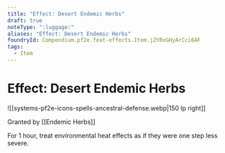 ```yaml
---
title: "Effect: Desert Endemic Herbs"
draft: true
noteType: ":luggage:"
aliases: "Effect: Desert Endemic Herbs"
foundryId: Compendium.pf2e.feat-effects.Item.jZYRxGHyArCci6AF
tags:
  - Item
---
```


# Effect: Desert Endemic Herbs
![[systems-pf2e-icons-spells-ancestral-defense.webp|150 lp right]]

Granted by [[Endemic Herbs]]

For 1 hour, treat environmental heat effects as if they were one step less severe.
